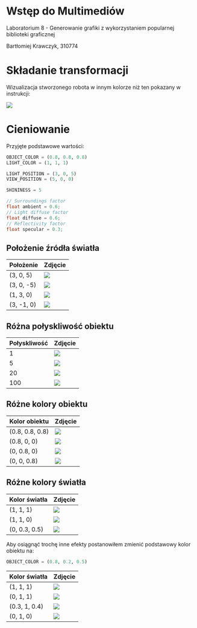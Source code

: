 # Wstęp do Multimediów

Laboratorium 8 - Generowanie grafiki z wykorzystaniem popularnej biblioteki graficznej

Bartłomiej Krawczyk, 310774

# Składanie transformacji

Wizualizacja stworzonego robota w innym kolorze niż ten pokazany w instrukcji:

![](./images/robot.png)

# Cieniowanie

Przyjęte podstawowe wartości:
```py
OBJECT_COLOR = (0.8, 0.8, 0.8)
LIGHT_COLOR = (1, 1, 1)

LIGHT_POSITION = (3, 0, 5)
VIEW_POSITION = (5, 0, 0)

SHININESS = 5
```

```c++
// Surroundings factor
float ambient = 0.6;
// Light diffuse factor
float diffuse = 0.6;
// Reflectivity factor
float specular = 0.3;
```


## Położenie źródła światła

| Położenie  | Zdjęcie                   |
|------------|---------------------------|
| (3, 0, 5)  | ![](./images/default.png) |
| (3, 0, -5) | ![](./images/p2.png)      |
| (1, 3, 0)  | ![](./images/p3.png)      |
| (3, -1, 0) | ![](./images/p4.png)      |

## Różna połyskliwość obiektu

| Połyskliwość | Zdjęcie                   |
|--------------|---------------------------|
| 1            | ![](./images/s1.png)      |
| 5            | ![](./images/default.png) |
| 20           | ![](./images/s20.png)     |
| 100          | ![](./images/s100.png)    |

## Różne kolory obiektu

| Kolor obiektu   | Zdjęcie                   |
|-----------------|---------------------------|
| (0.8, 0.8, 0.8) | ![](./images/default.png) |
| (0.8, 0, 0)     | ![](./images/red.png)     |
| (0, 0.8, 0)     | ![](./images/green.png)   |
| (0, 0, 0.8)     | ![](./images/blue.png)    |

## Różne kolory światła


| Kolor światła | Zdjęcie                   |
|---------------|---------------------------|
| (1, 1, 1)     | ![](./images/default.png) |
| (1, 1, 0)     | ![](./images/lyellow.png) |
| (0, 0.3, 0.5) | ![](./images/lblue.png)   |

Aby osiągnąć trochę inne efekty postanowiłem zmienić podstawowy kolor obiektu na:
```py
OBJECT_COLOR = (0.8, 0.2, 0.5)
```

| Kolor światła | Zdjęcie                   |
|---------------|---------------------------|
| (1, 1, 1)     | ![](./images/lpink.png)   |
| (0, 1, 1)     | ![](./images/l_blue.png)  |
| (0.3, 1, 0.4) | ![](./images/l_brown.png) |
| (0, 1, 0)     | ![](./images/l_green.png) |